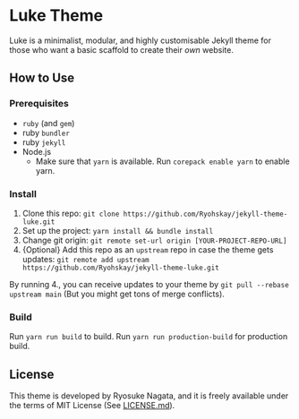 # Luke Theme

Luke is a minimalist, modular, and highly customisable Jekyll theme for those who want a basic scaffold to create their *own* website.

## How to Use

### Prerequisites

- `ruby` (and `gem`)
- ruby `bundler`
- ruby `jekyll`
- Node.js
  - Make sure that `yarn` is available. Run `corepack enable yarn` to enable yarn.

### Install

1. Clone this repo: `git clone https://github.com/Ryohskay/jekyll-theme-luke.git`
2. Set up the project: `yarn install && bundle install`
3. Change git origin: `git remote set-url origin [YOUR-PROJECT-REPO-URL]`
4. {Optional} Add this repo as an `upstream` repo in case the theme gets updates: `git remote add upstream https://github.com/Ryohskay/jekyll-theme-luke.git`

By running 4., you can receive updates to your theme by `git pull --rebase upstream main` (But you might get tons of merge conflicts).

### Build

Run `yarn run build` to build. Run `yarn run production-build` for production build.

## License

This theme is developed by Ryosuke Nagata, and it is freely available under the terms of MIT License (See [LICENSE.md](https://github.com/Ryohskay/jekyll-theme-luke/blob/main/LICENSE)).

